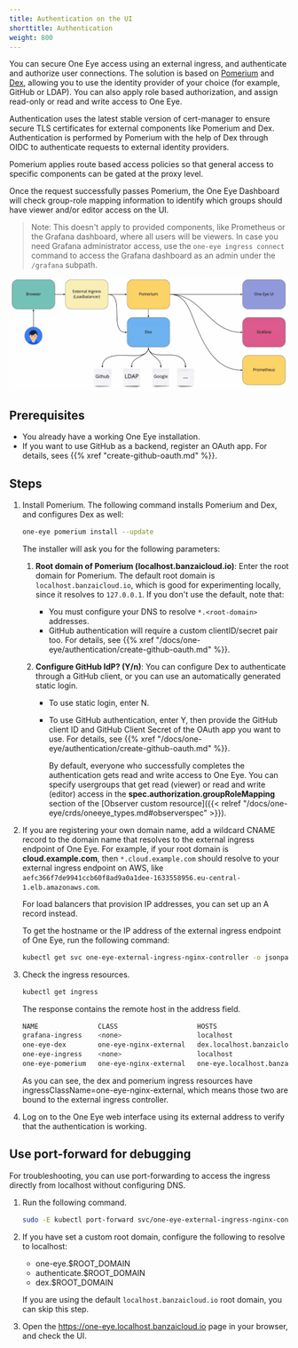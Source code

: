 ```yaml
---
title: Authentication on the UI
shorttitle: Authentication
weight: 800
---
```


You can secure One Eye access using an external ingress, and authenticate and authorize user connections. The solution is based on [Pomerium](https://github.com/pomerium/pomerium) and [Dex](https://github.com/dexidp/dex), allowing you to use the identity provider of your choice (for example, GitHub or LDAP). You can also apply role based authorization, and assign read-only or read and write access to One Eye.

Authentication uses the latest stable version of cert-manager to ensure secure TLS certificates for external components like Pomerium and Dex. Authentication is performed by Pomerium with the help of Dex through OIDC to authenticate requests to external identity providers.

Pomerium applies route based access policies so that general access to specific components can be gated at the proxy level.

Once the request successfully passes Pomerium, the One Eye Dashboard will check group-role mapping information to identify which groups should have viewer and/or editor access on the UI. 

> Note: This doesn't apply to provided components, like Prometheus or the Grafana dashboard, where all users will be viewers. In case you need Grafana administrator access, use the `one-eye ingress connect` command to access the Grafana dashboard as an admin under the `/grafana` subpath.

![Authentication overview](authentication-overview.png)

## Prerequisites

- You already have a working One Eye installation.
- If you want to use GitHub as a backend, register an OAuth app. For details, sees {{% xref "create-github-oauth.md" %}}.

## Steps

1. Install Pomerium. The following command installs Pomerium and Dex, and configures Dex as well:

    ```bash
    one-eye pomerium install --update
    ```

    The installer will ask you for the following parameters:

    1. **Root domain of Pomerium (localhost.banzaicloud.io)**: Enter the root domain for Pomerium. The default root domain is `localhost.banzaicloud.io`, which is good for experimenting locally, since it resolves to `127.0.0.1`. If you don't use the default, note that:

        - You must configure your DNS to resolve `*.<root-domain>` addresses.
        - GitHub authentication will require a custom clientID/secret pair too. For details, see {{% xref "/docs/one-eye/authentication/create-github-oauth.md" %}}.

    1. **Configure GitHub IdP? (Y/n)**: You can configure Dex to authenticate through a GitHub client, or you can use an automatically generated static login.

        - To use static login, enter N.
            <!-- FIXME add how to retrieve generated login/password -->
        - To use GitHub authentication, enter Y, then provide the GitHub client ID and GitHub Client Secret of the OAuth app you want to use. For details, see {{% xref "/docs/one-eye/authentication/create-github-oauth.md" %}}.

            By default, everyone who successfully completes the authentication gets read and write access to One Eye. You can specify usergroups that get read (viewer) or read and write (editor) access in the **spec.authorization.groupRoleMapping** section of the [Observer custom resource]({{< relref "/docs/one-eye/crds/oneeye_types.md#observerspec" >}}).
            <!-- FIXME example -->

1. If you are registering your own domain name, add a wildcard CNAME record to the domain name that resolves to the external ingress endpoint of One Eye. For example, if your root domain is **cloud.example.com**, then `*.cloud.example.com` should resolve to your external ingress endpoint on AWS, like `aefc366f7de9941ccb60f8ad9a0a1dee-1633558956.eu-central-1.elb.amazonaws.com`.

    For load balancers that provision IP addresses, you can set up an A record instead.

    To get the hostname or the IP address of the external ingress endpoint of One Eye, run the following command:

    ```bash
    kubectl get svc one-eye-external-ingress-nginx-controller -o jsonpath='{.status.loadBalancer.ingress[0]}'
    ```

1. Check the ingress resources.

    ```bash
    kubectl get ingress
    ```

    The response contains the remote host in the address field.

    ```bash
    NAME               CLASS                    HOSTS                                                                                                            ADDRESS                                                                   PORTS     AGE
    grafana-ingress    <none>                   localhost                                                                                                        10.10.55.208                                                              80        6m24s
    one-eye-dex        one-eye-nginx-external   dex.localhost.banzaicloud.io                                                                                     a2e92f49fcf6a486a934eec0fb0aff60-1112841772.eu-west-1.elb.amazonaws.com   80        9m40s
    one-eye-ingress    <none>                   localhost                                                                                                        10.10.55.208                                                              80        6m33s
    one-eye-pomerium   one-eye-nginx-external   one-eye.localhost.banzaicloud.io,one-eye.localhost.banzaicloud.io,one-eye.localhost.banzaicloud.io + 3 more...   a2e92f49fcf6a486a934eec0fb0aff60-1112841772.eu-west-1.elb.amazonaws.com   80, 443   9m36s
    ```

    As you can see, the dex and pomerium ingress resources have ingressClassName=one-eye-nginx-external, which means those two are bound to the external ingress controller.

1. Log on to the One Eye web interface using its external address to verify that the authentication is working.

## Use port-forward for debugging

For troubleshooting, you can use port-forwarding to access the ingress directly from localhost without configuring DNS. 

1. Run the following command.

    ```bash
    sudo -E kubectl port-forward svc/one-eye-external-ingress-nginx-controller 443
    ```

1. If you have set a custom root domain, configure the following to resolve to localhost:

    - one-eye.$ROOT_DOMAIN
    - authenticate.$ROOT_DOMAIN
    - dex.$ROOT_DOMAIN

    If you are using the default `localhost.banzaicloud.io` root domain, you can skip this step.

1. Open the https://one-eye.localhost.banzaicloud.io page in your browser, and check the UI.
